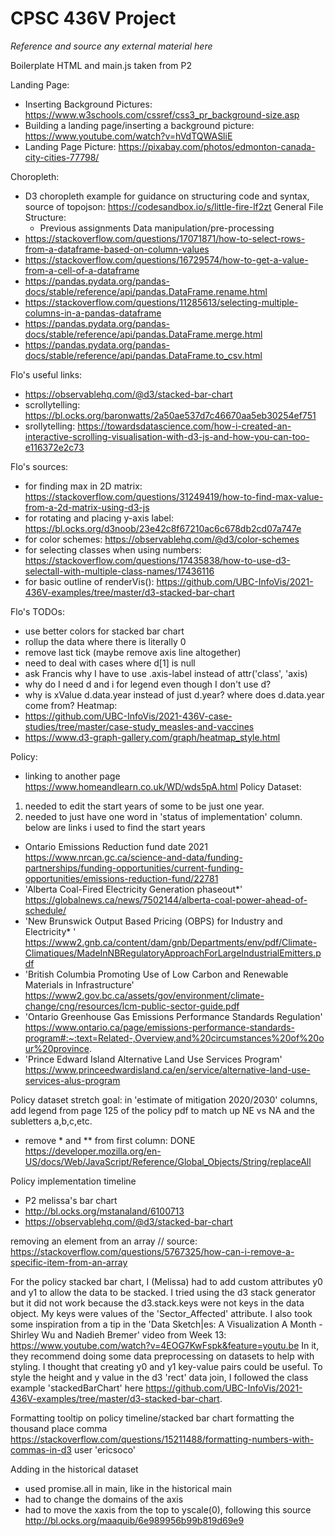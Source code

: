 # CPSC 436V Project

*Reference and source any external material here*

Boilerplate HTML and main.js taken from P2

Landing Page:
- Inserting Background Pictures: https://www.w3schools.com/cssref/css3_pr_background-size.asp
- Building a landing page/inserting a background picture: https://www.youtube.com/watch?v=hVdTQWASliE
- Landing Page Picture: https://pixabay.com/photos/edmonton-canada-city-cities-77798/

Choropleth:
- D3 choropleth example for guidance on structuring code and syntax, source of topojson: https://codesandbox.io/s/little-fire-lf2zt
General File Structure:
  - Previous assignments
Data manipulation/pre-processing
- https://stackoverflow.com/questions/17071871/how-to-select-rows-from-a-dataframe-based-on-column-values
- https://stackoverflow.com/questions/16729574/how-to-get-a-value-from-a-cell-of-a-dataframe
- https://pandas.pydata.org/pandas-docs/stable/reference/api/pandas.DataFrame.rename.html
- https://stackoverflow.com/questions/11285613/selecting-multiple-columns-in-a-pandas-dataframe
- https://pandas.pydata.org/pandas-docs/stable/reference/api/pandas.DataFrame.merge.html
- https://pandas.pydata.org/pandas-docs/stable/reference/api/pandas.DataFrame.to_csv.html



Flo's useful links: 
- https://observablehq.com/@d3/stacked-bar-chart
- scrollytelling: https://bl.ocks.org/baronwatts/2a50ae537d7c46670aa5eb30254ef751
- srollytelling: https://towardsdatascience.com/how-i-created-an-interactive-scrolling-visualisation-with-d3-js-and-how-you-can-too-e116372e2c73

Flo's sources: 
- for finding max in 2D matrix: https://stackoverflow.com/questions/31249419/how-to-find-max-value-from-a-2d-matrix-using-d3-js
- for rotating and placing y-axis label: https://bl.ocks.org/d3noob/23e42c8f67210ac6c678db2cd07a747e
- for color schemes: https://observablehq.com/@d3/color-schemes
- for selecting classes when using numbers: https://stackoverflow.com/questions/17435838/how-to-use-d3-selectall-with-multiple-class-names/17436116
- for basic outline of renderVis(): https://github.com/UBC-InfoVis/2021-436V-examples/tree/master/d3-stacked-bar-chart
 

Flo's TODOs:
- use better colors for stacked bar chart
- rollup the data where there is literally 0
- remove last tick (maybe remove axis line altogether)
- need to deal with cases where d[1] is null
- ask Francis why I have to use .axis-label instead of attr('class', 'axis)
- why do I need d and i for legend even though I don't use d?
- why is xValue d.data.year instead of just d.year? where does d.data.year come from?
Heatmap:
- https://github.com/UBC-InfoVis/2021-436V-case-studies/tree/master/case-study_measles-and-vaccines
- https://www.d3-graph-gallery.com/graph/heatmap_style.html

Policy:
- linking to another page https://www.homeandlearn.co.uk/WD/wds5pA.html
Policy Dataset:
1. needed to edit the start years of some to be just one year.
2. needed to just have one word in 'status of implementation' column.
below are links i used to find the start years
- Ontario Emissions Reduction fund date 2021 https://www.nrcan.gc.ca/science-and-data/funding-partnerships/funding-opportunities/current-funding-opportunities/emissions-reduction-fund/22781
- 'Alberta Coal-Fired Electricity Generation phaseout*' https://globalnews.ca/news/7502144/alberta-coal-power-ahead-of-schedule/
- 'New Brunswick Output Based Pricing (OBPS) for Industry and Electricity* ' https://www2.gnb.ca/content/dam/gnb/Departments/env/pdf/Climate-Climatiques/MadeInNBRegulatoryApproachForLargeIndustrialEmitters.pdf
- 'British Columbia Promoting Use of Low Carbon and Renewable Materials in Infrastructure' https://www2.gov.bc.ca/assets/gov/environment/climate-change/cng/resources/lcm-public-sector-guide.pdf
- 'Ontario Greenhouse Gas Emissions Performance Standards Regulation' https://www.ontario.ca/page/emissions-performance-standards-program#:~:text=Related-,Overview,and%20circumstances%20of%20our%20province.
- 'Prince Edward Island Alternative Land Use Services Program' https://www.princeedwardisland.ca/en/service/alternative-land-use-services-alus-program 

Policy dataset stretch goal: in 'estimate of mitigation 2020/2030' columns, add legend from page 125 of the policy pdf to match up NE vs NA and the subletters a,b,c,etc.
- remove * and ** from first column: DONE https://developer.mozilla.org/en-US/docs/Web/JavaScript/Reference/Global_Objects/String/replaceAll

Policy implementation timeline
- P2 melissa's bar chart
- http://bl.ocks.org/mstanaland/6100713
- https://observablehq.com/@d3/stacked-bar-chart

removing an element from an array
// source: https://stackoverflow.com/questions/5767325/how-can-i-remove-a-specific-item-from-an-array

For the policy stacked bar chart, I (Melissa) had to add custom attributes y0 and y1 to allow the data to be stacked.
I tried using the d3 stack generator but it did not work because the d3.stack.keys were not keys in the data object.
My keys were values of the 'Sector_Affected' attribute.
I also took some inspiration from a tip in the 'Data Sketch|es: A Visualization A Month - Shirley Wu and Nadieh Bremer' video from Week 13: https://www.youtube.com/watch?v=4EOG7KwFspk&feature=youtu.be In it, they recommend doing some data preprocessing on datasets to help with styling. 
I thought that creating y0 and y1 key-value pairs could be useful.
To style the height and y value in the d3 'rect' data join, I followed the class example 'stackedBarChart' here https://github.com/UBC-InfoVis/2021-436V-examples/tree/master/d3-stacked-bar-chart.

Formatting tooltip on policy timeline/stacked bar chart
formatting the thousand place comma
https://stackoverflow.com/questions/15211488/formatting-numbers-with-commas-in-d3 user 'ericsoco'

Adding in the historical dataset
- used promise.all in main, like in the historical main
- had to change the domains of the axis
- had to move the xaxis from the top to yscale(0), following this source http://bl.ocks.org/maaquib/6e989956b99b819d69e9